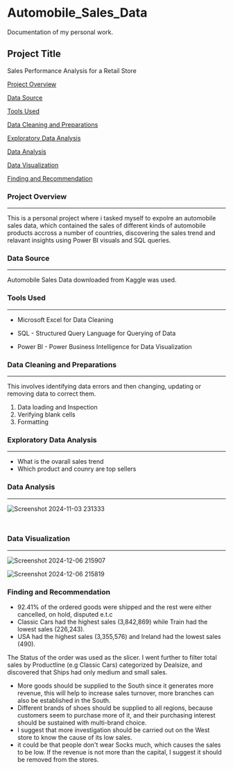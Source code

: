 # Automobile_Sales_Data
Documentation of my personal work.

## Project Title
Sales Performance Analysis for a Retail Store 
 
[Project Overview](#project-overview)

[Data Source](#data-source)

[Tools Used](#tools-used)

[Data Cleaning and Preparations](#data-cleaning-and-preparations)

[Exploratory Data Analysis](#exploratory-data-analysis)

[Data Analysis](#data-analysis)

[Data Visualization](#data-visualization)

[Finding and Recommendation](#finding-and-recommendation)




### Project Overview
---
This is a personal project where i tasked myself to expolre an automobile sales data, which contained the sales of different kinds of automobile products accross a number of countries, discovering the sales trend and relavant insights using Power BI visuals and SQL queries.  

### Data Source
---
Automobile Sales Data downloaded from Kaggle was used.

### Tools Used
---
- Microsoft Excel for Data Cleaning
     
- SQL - Structured Query Language for Querying of Data

- Power BI - Power Business Intelligence for Data Visualization 

### Data Cleaning and Preparations
---
This involves identifying data errors and then changing, updating or removing data to correct them.
1. Data loading and Inspection
2. Verifying blank cells
3. Formatting

### Exploratory Data Analysis
---
- What is the ovarall sales trend
- Which product and counry are top sellers
  

### Data Analysis
---

![Screenshot 2024-11-03 231333](https://github.com/user-attachments/assets/7969f572-3a5e-4919-b970-dad481c712cf)




```SQL



```

### Data Visualization
---

![Screenshot 2024-12-06 215907](https://github.com/user-attachments/assets/3fa25c8b-0c96-498c-8462-292259b85582)

![Screenshot 2024-12-06 215819](https://github.com/user-attachments/assets/c77daa2a-e0ad-4ed2-aa59-ed259f485563)


### Finding and Recommendation
- 92.41% of the ordered goods were shipped and the rest were either cancelled, on hold, disputed e.t.c
- Classic Cars had the highest sales (3,842,869) while Train had the lowest sales (226,243).
- USA had the highest sales (3,355,576) and Ireland had the lowest sales (490).






The Status of the order was used as the slicer.
I went further to filter total sales by Productline (e.g Classic Cars) categorized by Dealsize, and discovered that Ships had only medium and small sales.
- More goods should be supplied to the South since it generates more revenue, this will help to increase sales turnover, more branches can also be established in the South.
- Different brands of shoes should be supplied to all regions, because customers seem to purchase more of it, and their purchasing interest should be sustained with multi-brand choice.
- I suggest that more investigation should be carried out on the West store to know the cause of its low sales.
- it could be that people don't wear Socks much, which causes the sales to be low. If the revenue is not more than the capital, I suggest it should be removed from the stores.
